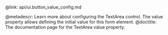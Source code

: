 @link: api/ui.button_value_config.md

@metadescr: Learn more about configuring the TextArea control. The value property allows defining the initial value for this form element.
@doctitle: The documentation page for the TextArea value property. 